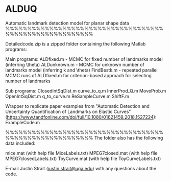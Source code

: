 # ALDUQ
Automatic landmark detection model for planar shape data
%%%%%%%%%%%%%%%%%%%%%%%%%%%%%%%%%%%%%%%%%%%%%%%%%%%%%%%%

Detailedcode.zip is a zipped folder containing the following Matlab programs:

Main programs:
ALDfixed.m - MCMC for fixed number of landmarks model (inferring \theta)
ALDunknown.m - MCMC for unknown number of landmarks model (inferring k and \theta)
FindBestk.m - repeated parallel MCMC runs of ALDfixed.m for criterion-based approach for selecting number of landmarks

Sub programs:
ClosedIntSqDist.m
curve_to_q.m
InnerProd_Q.m
MoveProb.m
OpenIntSqDist.m
q_to_curve.m
ReSampleCurve.m
ShiftF.m

Wrapper to replicate paper examples from "Automatic Detection and Uncertainty Quantification of Landmarks on Elastic Curves"
(https://www.tandfonline.com/doi/full/10.1080/01621459.2018.1527224):
ExampleCode.m

%%%%%%%%%%%%%%%%%%%%%%%%%%%%%%%%%%%%%%%%%%%%%%%%%%%%%%%%
The folder also has the following data included:

mice.mat (with help file MiceLabels.txt)
MPEG7closed.mat (with help file MPEG7closedLabels.txt)
ToyCurve.mat (with help file ToyCurveLabels.txt)

E-mail Justin Strait (justin.strait@uga.edu) with any questions about the code.
